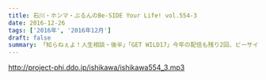 ```yaml
---
title: 石川・ホンマ・ぶるんのBe-SIDE Your Life! vol.554-3
date: 2016-12-26
tags: ['2016年', '2016年12月']
draft: false
summary: 「知らねぇよ！人生相談・後半」「GET WILD17」今年の配信も残り2回、ビーサイバロンドール＆流行語大賞受付中！SAITO
---
```


http://project-phi.ddo.jp/ishikawa/ishikawa554_3.mp3
